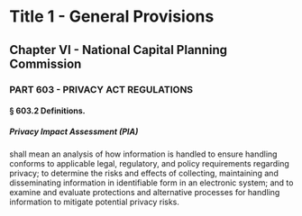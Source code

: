 
# Title 1 - General Provisions
## Chapter VI - National Capital Planning Commission
### PART 603 - PRIVACY ACT REGULATIONS
#### § 603.2 Definitions.
##### Privacy Impact Assessment (PIA)

shall mean an analysis of how information is handled to ensure handling conforms to applicable legal, regulatory, and policy requirements regarding privacy; to determine the risks and effects of collecting, maintaining and disseminating information in identifiable form in an electronic system; and to examine and evaluate protections and alternative processes for handling information to mitigate potential privacy risks.
